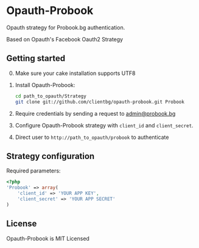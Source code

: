 Opauth-Probook
=============
Opauth strategy for Probook.bg authentication.

Based on Opauth's Facebook Oauth2 Strategy

Getting started
----------------
0. Make sure your cake installation supports UTF8

1. Install Opauth-Probook:
   ```bash
   cd path_to_opauth/Strategy
   git clone git://github.com/clientbg/opauth-probook.git Probook
   ```
2. Require credentials by sending a request to admin@probook.bg

3. Configure Opauth-Probook strategy with `client_id` and `client_secret`.

4. Direct user to `http://path_to_opauth/probook` to authenticate

Strategy configuration
----------------------

Required parameters:

```php
<?php
'Probook' => array(
	'client_id' => 'YOUR APP KEY',
	'client_secret' => 'YOUR APP SECRET'
)
```

License
---------
Opauth-Probook is MIT Licensed  